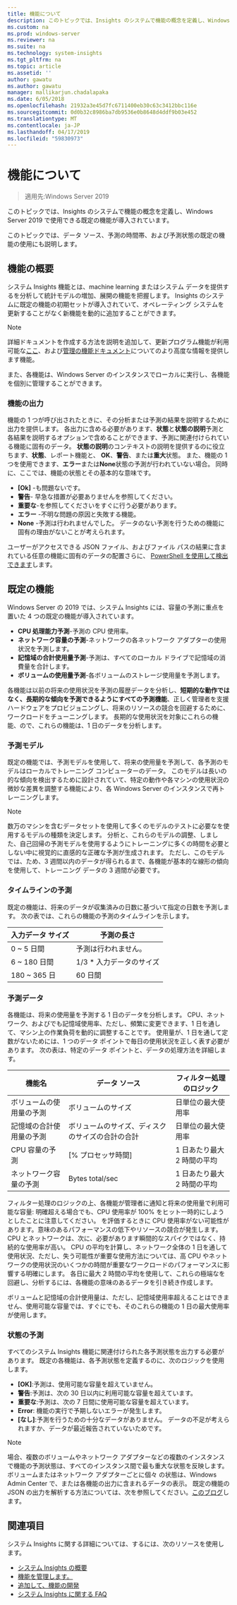 ```yaml
---
title: 機能について
description: このトピックでは、Insights のシステムで機能の概念を定義し、Windows Server 2019 で使用できる既定の機能が導入されています。
ms.custom: na
ms.prod: windows-server
ms.reviewer: na
ms.suite: na
ms.technology: system-insights
ms.tgt_pltfrm: na
ms.topic: article
ms.assetid: ''
author: gawatu
ms.author: gawatu
manager: mallikarjun.chadalapaka
ms.date: 6/05/2018
ms.openlocfilehash: 21932a3e45d7fc6711400eb30c63c3412bbc116e
ms.sourcegitcommit: 0d0b32c8986ba7db9536e0b8648d4ddf9b03e452
ms.translationtype: MT
ms.contentlocale: ja-JP
ms.lasthandoff: 04/17/2019
ms.locfileid: "59830973"
---
```

# <a name="understanding-capabilities"></a>機能について

>適用先:Windows Server 2019

このトピックでは、Insights のシステムで機能の概念を定義し、Windows Server 2019 で使用できる既定の機能が導入されています。 

このトピックでは、データ ソース、予測の時間帯、および予測状態の既定の機能の使用にも説明します。 

## <a name="capability-overview"></a>機能の概要
システム Insights 機能とは、machine learning またはシステム データを提供するを分析して統計モデルの増加、展開の機能を把握します。 Insights のシステムに既定の機能の初期セットが導入されていて、オペレーティング システムを更新することがなく新機能を動的に追加することができます。 

>[!NOTE]
>詳細ドキュメントを作成する方法を説明を追加して、更新プログラム機能が利用可能な[ここ](adding-and-developing-capabilities.md)、および[管理の機能ドキュメント](managing-capabilities.md)についてのより高度な情報を提供します機能。

また、各機能は、Windows Server のインスタンスでローカルに実行し、各機能を個別に管理することができます。

### <a name="capability-outputs"></a>機能の出力
機能の 1 つが呼び出されたときに、その分析または予測の結果を説明するために出力を提供します。 各出力に含める必要があります、**状態**と**状態の説明**予測と各結果を説明するオプションで含めることができます、予測に関連付けられている機能に固有のデータ。 **状態の説明**のコンテキストの説明を提供するのに役立ちます、**状態**、レポート機能と、 **OK**、**警告**、または**重大**状態。 また、機能の 1 つを使用できます、**エラー**または**None**状態の予測が行われていない場合。 同時に、ここでは、機能の状態とその基本的な意味です。 

- **[Ok]** -も問題ないです。
- **警告**- 早急な措置が必要ありませんを参照してください。 
- **重要な**-を参照してくださいをすぐに行う必要があります。 
- **エラー** -不明な問題の原因と失敗する機能。 
- **None** -予測は行われませんでした。 データのない予測を行うための機能に固有の理由がないことが考えられます。 

ユーザーがアクセスできる JSON ファイル、およびファイル パスの結果に含まれている任意の機能に固有のデータの配置さらに、 [PowerShell を使用して検出できます](https://docs.microsoft.com/windows-server/manage/system-insights/managing-capabilities#retrieving-capability-results)します。 

## <a name="default-capabilities"></a>既定の機能
Windows Server の 2019 では、システム Insights には、容量の予測に重点を置いた 4 つの既定の機能が導入されています。

- **CPU 処理能力予測**-予測の CPU 使用率。 
- **ネットワーク容量の予測**-ネットワークの各ネットワーク アダプターの使用状況を予測します。 
- **記憶域の合計使用量予測**-予測は、すべてのローカル ドライブで記憶域の消費量を合計します。 
- **ボリュームの使用量予測**-各ボリュームのストレージ使用量を予測します。

各機能は以前の将来の使用状況を予測の履歴データを分析し、**短期的な動作ではなく、長期的な傾向を予測できるようにすべての予測機能**、正しく管理者を支援ハードウェアをプロビジョニングし、将来のリソースの競合を回避するために、ワークロードをチューニングします。 長期的な使用状況を対象にこれらの機能、ので、これらの機能は、1 日のデータを分析します。 

### <a name="forecasting-model"></a>予測モデル
既定の機能では、予測モデルを使用して、将来の使用量を予測して、各予測のモデルはローカルでトレーニング コンピューターのデータ。 このモデルは長いの的な傾向を検出するために設計されていて、特定の動作や各マシンの使用状況の微妙な差異を調整する機能により、各 Windows Server のインスタンスで再トレーニングします。

>[!NOTE]
>数万のマシンを含むデータセットを使用して多くのモデルのテストに必要なを使用するモデルの種類を決定します。 分析と、これらのモデルの調整、しました、自己回帰の予測モデルを使用するようにトレーニングに多くの時間を必要としない中に視覚的に直感的な正確な予測が生成されます。 ただし、このモデルでは、ため、3 週間以内のデータが得られるまで、各機能が基本的な線形の傾向を使用して、トレーニング データの 3 週間が必要です。

### <a name="forecasting-timelines"></a>タイムラインの予測
既定の機能は、将来のデータが収集済みの日数に基づいて指定の日数を予測します。 次の表では、これらの機能の予測のタイムラインを示します。

| 入力データ サイズ | 予測の長さ |
| --------------- | --------------- |
| 0 ~ 5 日間 | 予測は行われません。 |
| 6 ~ 180 日間 | 1/3 * 入力データのサイズ |
| 180 ~ 365 日 | 60 日間 | 

### <a name="forecasting-data"></a>予測データ
各機能は、将来の使用量を予測する 1 日のデータを分析します。 CPU、ネットワーク、およびでも記憶域使用率、ただし、頻繁に変更できます、1 日を通して、マシン上の作業負荷を動的に調整することです。 使用量が、1 日を通して定数がないためには、1 つのデータ ポイントで毎日の使用状況を正しく表す必要があります。 次の表は、特定のデータ ポイントと、データの処理方法を詳細します。


| 機能名 | データ ソース | フィルター処理のロジック |
| --------------- | -------------- | ---------------- |
 ボリュームの使用量の予測          | ボリュームのサイズ                    | 日単位の最大使用率              
 記憶域の合計使用量の予測   | ボリュームのサイズ、ディスクのサイズの合計の合計              | 日単位の最大使用率             
 CPU 容量の予測                | [% プロセッサ時間]  | 1 日あたり最大 2 時間の平均   
 ネットワーク容量の予測         | Bytes total/sec         | 1 日あたり最大 2 時間の平均  

フィルター処理のロジックの上、各機能が管理者に通知と将来の使用量で利用可能な容量: 明確超える場合でも、CPU 使用率が 100% をヒット一時的にしようとしたことに注意してください。 を評価するときに CPU 使用率がない可能性があります。意味のあるパフォーマンスの低下やリソースの競合が発生します。 CPU とネットワークは、次に、必要があります瞬間的なスパイクではなく、持続的な使用率が高い。 CPU の平均を計算し、ネットワーク全体の 1 日を通して使用状況、ただし、失う可能性が重要な使用方法については、高 CPU やネットワークの使用状況のいくつかの時間が重要なワークロードのパフォーマンスに影響する明確にします。 各日に最大 2 時間の平均を使用して、これらの極端なを回避し、分析するには、各機能の意味のあるデータを引き続き作成します。

ボリュームと記憶域の合計使用量は、ただし、記憶域使用率超えることはできません、使用可能な容量では、すぐにでも、そのこれらの機能の 1 日の最大使用率が使用します。 

### <a name="forecasting-statuses"></a>状態の予測
すべてのシステム Insights 機能に関連付けられた各予測状態を出力する必要があります。 既定の各機能は、各予測状態を定義するのに、次のロジックを使用します。
- **[OK]**:予測は、使用可能な容量を超えていません。
- **警告**:予測は、次の 30 日以内に利用可能な容量を超えています。 
- **重要な**:予測は、次の 7 日間に使用可能な容量を超えています。 
- **Error**: 機能の実行で予期しないエラーが発生します。 
- **[なし]**:予測を行うための十分なデータがありません。 データの不足が考えられますか、データが最近報告されていないためです。

>[!NOTE]
>場合、複数のボリュームやネットワーク アダプターなどの複数のインスタンスで機能の予測状態は、すべてのインスタンス間で最も重大な状態を反映します。 ボリュームまたはネットワーク アダプターごとに個々 の状態は、Windows Admin Center で、または各機能の出力に含まれるデータの表示。 既定の機能の JSON の出力を解析する方法については、次を参照してください。[このブログ](https://aka.ms/systeminsights-mitigationscripts)します。 


## <a name="see-also"></a>関連項目
システム Insights に関する詳細については、するには、次のリソースを使用します。

- [システム Insights の概要](overview.md)
- [機能を管理します。](managing-capabilities.md)
- [追加して、機能の開発](adding-and-developing-capabilities.md)
- [システム Insights に関する FAQ](faq.md)
